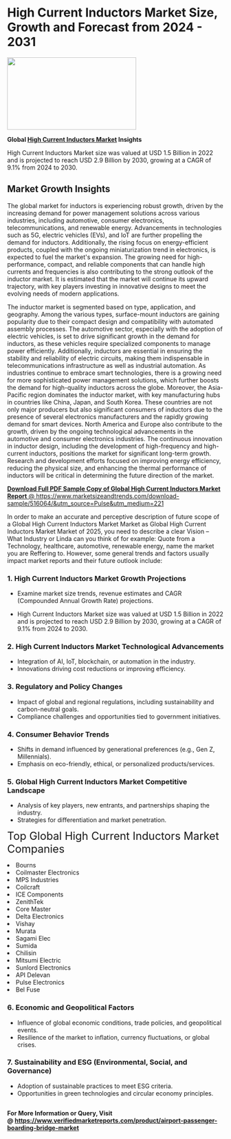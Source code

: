 <H1>High Current Inductors Market Size, Growth and Forecast from 2024 - 2031</H1><img class="aligncenter size-medium wp-image-584254" src="https://thirdeyenews.in/wp-content/uploads/2024/09/Global-Market-Research-300x168.jpeg" alt="" width="300" height="168" /><p><strong>Global&nbsp;<a href="https://www.marketsizeandtrends.com/download-sample/516064/&amp;utm_source=Pulse&amp;utm_medium=221">High Current Inductors Market</a> Insights</strong></p><p>High Current Inductors Market size was valued at USD 1.5 Billion in 2022 and is projected to reach USD 2.9 Billion by 2030, growing at a CAGR of 9.1% from 2024 to 2030.</p><p><h2>Market Growth Insights</h2> <p>The global market for inductors is experiencing robust growth, driven by the increasing demand for power management solutions across various industries, including automotive, consumer electronics, telecommunications, and renewable energy. Advancements in technologies such as 5G, electric vehicles (EVs), and IoT are further propelling the demand for inductors. Additionally, the rising focus on energy-efficient products, coupled with the ongoing miniaturization trend in electronics, is expected to fuel the market's expansion. The growing need for high-performance, compact, and reliable components that can handle high currents and frequencies is also contributing to the strong outlook of the inductor market. It is estimated that the market will continue its upward trajectory, with key players investing in innovative designs to meet the evolving needs of modern applications.</p> <p><a href="#"></a></p> <p>The inductor market is segmented based on type, application, and geography. Among the various types, surface-mount inductors are gaining popularity due to their compact design and compatibility with automated assembly processes. The automotive sector, especially with the adoption of electric vehicles, is set to drive significant growth in the demand for inductors, as these vehicles require specialized components to manage power efficiently. Additionally, inductors are essential in ensuring the stability and reliability of electric circuits, making them indispensable in telecommunications infrastructure as well as industrial automation. As industries continue to embrace smart technologies, there is a growing need for more sophisticated power management solutions, which further boosts the demand for high-quality inductors across the globe. Moreover, the Asia-Pacific region dominates the inductor market, with key manufacturing hubs in countries like China, Japan, and South Korea. These countries are not only major producers but also significant consumers of inductors due to the presence of several electronics manufacturers and the rapidly growing demand for smart devices. North America and Europe also contribute to the growth, driven by the ongoing technological advancements in the automotive and consumer electronics industries. The continuous innovation in inductor design, including the development of high-frequency and high-current inductors, positions the market for significant long-term growth. Research and development efforts focused on improving energy efficiency, reducing the physical size, and enhancing the thermal performance of inductors will be critical in determining the future direction of the market.</p> <p><a href="#"></p><p><span class=""><strong>Download Full PDF Sample Copy of Global High Current Inductors Market Report</strong> @ <a href="https://www.marketsizeandtrends.com/download-sample/516064/&amp;utm_source=Pulse&amp;utm_medium=221" target="_blank">https://www.marketsizeandtrends.com/download-sample/516064/&amp;utm_source=Pulse&amp;utm_medium=221</a></span></p><p>In order to make an accurate and perceptive description of future scope of a Global&nbsp;High Current Inductors Market Market as Global&nbsp;High Current Inductors Market Market of 2025, you need to describe a clear Vision &ndash; What Industry or Linda can you think of for example: Quote from a Technology, healthcare, automotive, renewable energy, name the market you are Reffering to. However, some general trends and factors usually impact market reports and their future outlook include:</p><h3>1.&nbsp;<strong>High Current Inductors Market Growth Projections</strong></h3><ul><li>Examine market size trends, revenue estimates and CAGR (Compounded Annual Growth Rate) projections.</li><li><p>High Current Inductors Market size was valued at USD 1.5 Billion in 2022 and is projected to reach USD 2.9 Billion by 2030, growing at a CAGR of 9.1% from 2024 to 2030.</p></li></ul><h3>2.&nbsp;<strong>High Current Inductors Market Technological Advancements</strong></h3><ul><li>Integration of AI, IoT, blockchain, or automation in the industry.</li><li>Innovations driving cost reductions or improving efficiency.</li></ul><h3>3.&nbsp;<strong>Regulatory and Policy Changes</strong></h3><ul><li>Impact of global and regional regulations, including sustainability and carbon-neutral goals.</li><li>Compliance challenges and opportunities tied to government initiatives.</li></ul><h3>4.&nbsp;<strong>Consumer Behavior Trends</strong></h3><ul><li>Shifts in demand influenced by generational preferences (e.g., Gen Z, Millennials).</li><li>Emphasis on eco-friendly, ethical, or personalized products/services.</li></ul><h3>5.&nbsp;<strong>Global High Current Inductors Market Competitive Landscape</strong></h3><ul><li>Analysis of key players, new entrants, and partnerships shaping the industry.</li><li>Strategies for differentiation and market penetration.</li></ul><p data-pm-slice="1 1 []"><span style="color: inherit; font-family: inherit; font-size: 25px;">Top Global High Current Inductors Market Companies</span></p><div class="" data-test-id=""><p><li>Bourns</li><li> Coilmaster Electronics</li><li> MPS Industries</li><li> Coilcraft</li><li> ICE Components</li><li> ZenithTek</li><li> Core Master</li><li> Delta Electronics</li><li> Vishay</li><li> Murata</li><li> Sagami Elec</li><li> Sumida</li><li> Chilisin</li><li> Mitsumi Electric</li><li> Sunlord Electronics</li><li> API Delevan</li><li> Pulse Electronics</li><li> Bel Fuse</li></p></div><h3>6.&nbsp;<strong>Economic and Geopolitical Factors</strong></h3><ul><li>Influence of global economic conditions, trade policies, and geopolitical events.</li><li>Resilience of the market to inflation, currency fluctuations, or global crises.</li></ul><h3>7.&nbsp;<strong>Sustainability and ESG (Environmental, Social, and Governance)</strong></h3><ul><li>Adoption of sustainable practices to meet ESG criteria.</li><li>Opportunities in green technologies and circular economy principles.</li></ul><h2><strong style="font-size: 14px;">For More Information or Query, Visit @&nbsp;</strong><a style="background-color: #ffffff; font-size: 14px;" href="https://www.marketsizeandtrends.com/report/high-current-inductors-market/" target="_blank">https://www.verifiedmarketreports.com/product/airport-passenger-boarding-bridge-market</a></h2>
